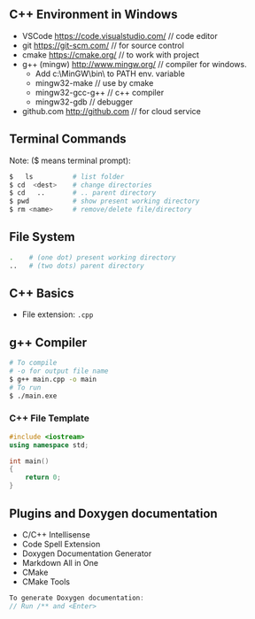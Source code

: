 ## C++ Environment in Windows
- VSCode  https://code.visualstudio.com/   // code editor
- git   https://git-scm.com/        // for source control
- cmake    https://cmake.org/     // to work with project
- g++ (mingw) http://www.mingw.org/  // compiler for windows. 
    - Add c:\MinGW\bin\ to PATH env. variable
    - mingw32-make      // use by cmake
    - mingw32-gcc-g++   // c++ compiler 
    - mingw32-gdb       // debugger
- github.com  http://github.com  // for cloud service

## Terminal Commands 
Note: ($ means terminal prompt):
```bash
$   ls          # list folder 
$ cd  <dest>  	# change directories
$ cd   ..		# .. parent directory 
$ pwd           # show present working directory
$ rm <name>     # remove/delete file/directory
```
## File System
``` bash
.    # (one dot) present working directory
..   # (two dots) parent directory
```
## C++ Basics
- File extension: `.cpp`

## g++ Compiler
```bash
# To compile
# -o for output file name
$ g++ main.cpp -o main
# To run
$ ./main.exe
```

### C++ File Template
```cpp
#include <iostream>
using namespace std;

int main()
{
    return 0;
}
```
## Plugins and Doxygen documentation

- C/C++ Intellisense
- Code Spell Extension 
- Doxygen Documentation Generator
- Markdown All in One
- CMake
- CMake Tools

```cpp
To generate Doxygen documentation: 
// Run /** and <Enter>
```